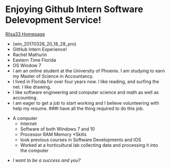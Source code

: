 # **Enjoying Github Intern Software Delevopment Service!**
[Rlisa33 Homepage](https://github.com/Rlisa33/Rlisa33.github.io)
- (win_20170328_20_18_28_pro)
- GitHub Intern Experience!
- Rachel Mathurin
- Eastern Time Florida
- OS Window 7
- I am an online student at the University of Phoenix. I am studying to earn my Master of Science in Accountancy. 
- I lived in Florida for over four years now. I like reading, and surfing the net. I like drawing. 
- I like software engineering and computer science and math as well as accounting.
- I am eager to get a job to start working and I believe volunteering with help my resume.
 ###I have all the thing required to do this job.
 * A computer
    * Internet
    * Software of both Windows 7 and 10
    * Processor RAM Memory 
 *Skills 
    * took previous courses in Software Developments and IOS
    * Worked at a horticultural lab collecting data and processing it into the computer
- _I want to be a success and you?_
